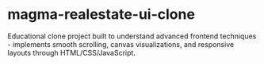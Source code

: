 # magma-realestate-ui-clone
Educational clone project built to understand advanced frontend techniques - implements smooth scrolling, canvas visualizations, and responsive layouts through HTML/CSS/JavaScript.

